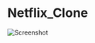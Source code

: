 # Netflix_Clone
![Screenshot](https://user-images.githubusercontent.com/48324076/81479697-bd3f4000-921c-11ea-890d-748317071e37.jpg)
